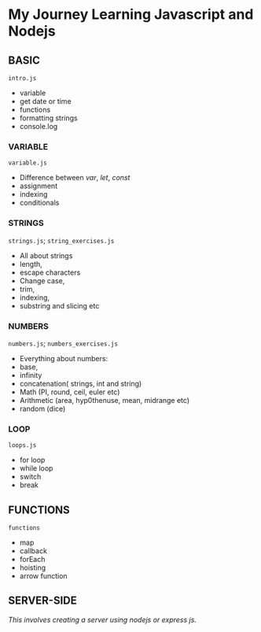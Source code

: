 # My Journey Learning Javascript and Nodejs
## BASIC
`intro.js`
- variable
- get date or time
- functions
- formatting strings
- console.log

### VARIABLE 
`variable.js`
- Difference between _var_, _let_, _const_
- assignment
- indexing
- conditionals 

### STRINGS
`strings.js`; 
`string_exercises.js`
- All about strings
- length,
- escape characters
- Change case,
- trim,
- indexing,
- substring and slicing etc

### NUMBERS
`numbers.js`; 
`numbers_exercises.js`
- Everything about numbers:
- base,
- infinity
- concatenation( strings, int and string)
- Math (PI, round, ceil, euler etc)
- Arithmetic (area, hyp0thenuse, mean, midrange etc)
- random (dice)

### LOOP
`loops.js`
- for loop
- while loop
- switch
- break

## FUNCTIONS
`functions`
- map
- callback
- forEach
- hoisting
- arrow function

## SERVER-SIDE
_This involves creating a server using nodejs or express js._
